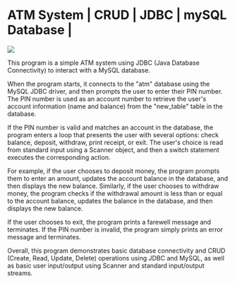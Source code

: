 # ATM System | CRUD | JDBC | mySQL Database | 

![](images/.png)

This program is a simple ATM system using JDBC (Java Database Connectivity) to interact with a MySQL database.

When the program starts, it connects to the "atm" database using the MySQL JDBC driver, and then prompts the user to enter their PIN number. The PIN number is used as an account number to retrieve the user's account information (name and balance) from the "new_table" table in the database.

If the PIN number is valid and matches an account in the database, the program enters a loop that presents the user with several options: check balance, deposit, withdraw, print receipt, or exit. The user's choice is read from standard input using a Scanner object, and then a switch statement executes the corresponding action.

For example, if the user chooses to deposit money, the program prompts them to enter an amount, updates the account balance in the database, and then displays the new balance. Similarly, if the user chooses to withdraw money, the program checks if the withdrawal amount is less than or equal to the account balance, updates the balance in the database, and then displays the new balance.

If the user chooses to exit, the program prints a farewell message and terminates. If the PIN number is invalid, the program simply prints an error message and terminates.

Overall, this program demonstrates basic database connectivity and CRUD (Create, Read, Update, Delete) operations using JDBC and MySQL, as well as basic user input/output using Scanner and standard input/output streams.


